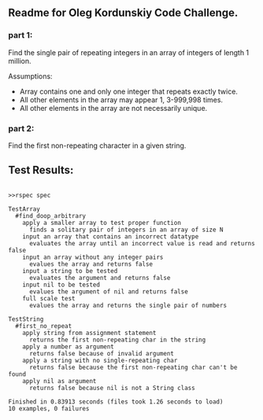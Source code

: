 ## Readme for Oleg Kordunskiy Code Challenge.

### part 1:

Find the single pair of repeating integers in an array of integers of length 1 million.

Assumptions:
  - Array contains one and only one integer that repeats exactly twice.
  - All other elements in the array may appear 1, 3-999,998 times.
  - All other elements in the array are not necessarily unique.

### part 2:

Find the first non-repeating character in a given string.

## Test Results:

<pre><code>
>>rspec spec

TestArray
  #find_doop_arbitrary
    apply a smaller array to test proper function
      finds a solitary pair of integers in an array of size N
    input an array that contains an incorrect datatype
      evaluates the array until an incorrect value is read and returns false
    input an array without any integer pairs
      evalues the array and returns false
    input a string to be tested
      evaluates the argument and returns false
    input nil to be tested
      evalues the argument of nil and returns false
    full scale test
      evalues the array and returns the single pair of numbers

TestString
  #first_no_repeat
    apply string from assignment statement
      returns the first non-repeating char in the string
    apply a number as argument
      returns false because of invalid argument
    apply a string with no single-repeating char
      returns false because the first non-repeating char can't be found
    apply nil as argument
      returns false because nil is not a String class

Finished in 0.83913 seconds (files took 1.26 seconds to load)
10 examples, 0 failures
</code></pre>
